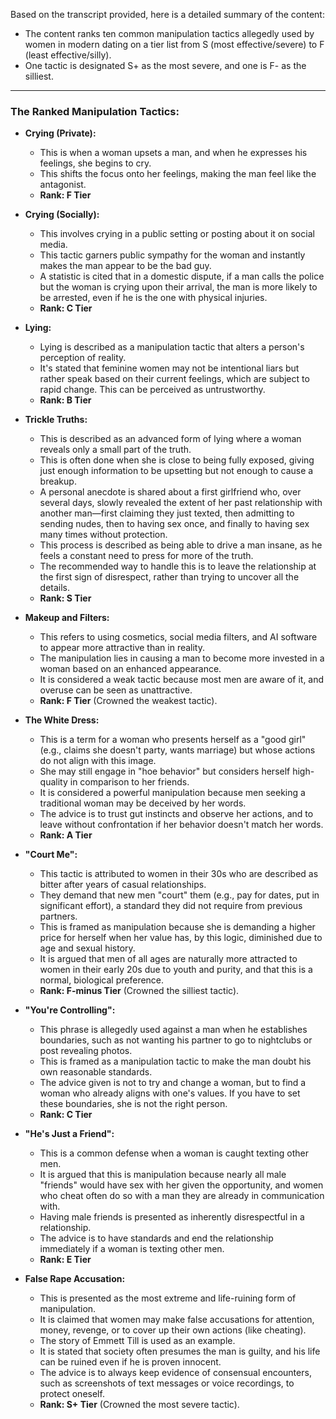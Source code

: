 Based on the transcript provided, here is a detailed summary of the content:

*   The content ranks ten common manipulation tactics allegedly used by women in modern dating on a tier list from S (most effective/severe) to F (least effective/silly).
*   One tactic is designated S+ as the most severe, and one is F- as the silliest.

***

### **The Ranked Manipulation Tactics:**

*   **Crying (Private):**
    *   This is when a woman upsets a man, and when he expresses his feelings, she begins to cry.
    *   This shifts the focus onto her feelings, making the man feel like the antagonist.
    *   **Rank: F Tier**

*   **Crying (Socially):**
    *   This involves crying in a public setting or posting about it on social media.
    *   This tactic garners public sympathy for the woman and instantly makes the man appear to be the bad guy.
    *   A statistic is cited that in a domestic dispute, if a man calls the police but the woman is crying upon their arrival, the man is more likely to be arrested, even if he is the one with physical injuries.
    *   **Rank: C Tier**

*   **Lying:**
    *   Lying is described as a manipulation tactic that alters a person's perception of reality.
    *   It's stated that feminine women may not be intentional liars but rather speak based on their current feelings, which are subject to rapid change. This can be perceived as untrustworthy.
    *   **Rank: B Tier**

*   **Trickle Truths:**
    *   This is described as an advanced form of lying where a woman reveals only a small part of the truth.
    *   This is often done when she is close to being fully exposed, giving just enough information to be upsetting but not enough to cause a breakup.
    *   A personal anecdote is shared about a first girlfriend who, over several days, slowly revealed the extent of her past relationship with another man—first claiming they just texted, then admitting to sending nudes, then to having sex once, and finally to having sex many times without protection.
    *   This process is described as being able to drive a man insane, as he feels a constant need to press for more of the truth.
    *   The recommended way to handle this is to leave the relationship at the first sign of disrespect, rather than trying to uncover all the details.
    *   **Rank: S Tier**

*   **Makeup and Filters:**
    *   This refers to using cosmetics, social media filters, and AI software to appear more attractive than in reality.
    *   The manipulation lies in causing a man to become more invested in a woman based on an enhanced appearance.
    *   It is considered a weak tactic because most men are aware of it, and overuse can be seen as unattractive.
    *   **Rank: F Tier** (Crowned the weakest tactic).

*   **The White Dress:**
    *   This is a term for a woman who presents herself as a "good girl" (e.g., claims she doesn't party, wants marriage) but whose actions do not align with this image.
    *   She may still engage in "hoe behavior" but considers herself high-quality in comparison to her friends.
    *   It is considered a powerful manipulation because men seeking a traditional woman may be deceived by her words.
    *   The advice is to trust gut instincts and observe her actions, and to leave without confrontation if her behavior doesn't match her words.
    *   **Rank: A Tier**

*   **"Court Me":**
    *   This tactic is attributed to women in their 30s who are described as bitter after years of casual relationships.
    *   They demand that new men "court" them (e.g., pay for dates, put in significant effort), a standard they did not require from previous partners.
    *   This is framed as manipulation because she is demanding a higher price for herself when her value has, by this logic, diminished due to age and sexual history.
    *   It is argued that men of all ages are naturally more attracted to women in their early 20s due to youth and purity, and that this is a normal, biological preference.
    *   **Rank: F-minus Tier** (Crowned the silliest tactic).

*   **"You're Controlling":**
    *   This phrase is allegedly used against a man when he establishes boundaries, such as not wanting his partner to go to nightclubs or post revealing photos.
    *   This is framed as a manipulation tactic to make the man doubt his own reasonable standards.
    *   The advice given is not to try and change a woman, but to find a woman who already aligns with one's values. If you have to set these boundaries, she is not the right person.
    *   **Rank: C Tier**

*   **"He's Just a Friend":**
    *   This is a common defense when a woman is caught texting other men.
    *   It is argued that this is manipulation because nearly all male "friends" would have sex with her given the opportunity, and women who cheat often do so with a man they are already in communication with.
    *   Having male friends is presented as inherently disrespectful in a relationship.
    *   The advice is to have standards and end the relationship immediately if a woman is texting other men.
    *   **Rank: E Tier**

*   **False Rape Accusation:**
    *   This is presented as the most extreme and life-ruining form of manipulation.
    *   It is claimed that women may make false accusations for attention, money, revenge, or to cover up their own actions (like cheating).
    *   The story of Emmett Till is used as an example.
    *   It is stated that society often presumes the man is guilty, and his life can be ruined even if he is proven innocent.
    *   The advice is to always keep evidence of consensual encounters, such as screenshots of text messages or voice recordings, to protect oneself.
    *   **Rank: S+ Tier** (Crowned the most severe tactic).